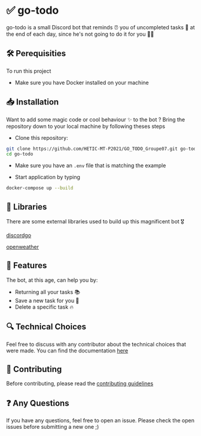 # ✅ go-todo

go-todo is a small Discord bot that reminds ⏰ you of uncompleted tasks 📝 at the end of each day, since he's not going to do it for you 💁‍♂️

## 🛠 Perequisities

To run this project

- Make sure you have Docker installed on your machine

## 📥 Installation

Want to add some magic code or cool behaviour ✨ to the bot ? Bring the repository down to your local machine by following theses steps

- Clone this repository:

```bash
git clone https://github.com/HETIC-MT-P2021/GO_TODO_Groupe07.git go-todo
cd go-todo
```

- Make sure you have an `.env` file that is matching the example

- Start application by typing

```bash
docker-compose up --build
```

## 🎨 Libraries

There are some external libraries used to build up this magnificent bot 🎖

[discordgo](https://gowalker.org/github.com/bwmarrin/discordgo)

[openweather](https://godoc.org/github.com/briandowns/openweathermap)

## 🎯 Features

The bot, at this age, can help you by:

- Returning all your tasks 📚
- Save a new task for you 🔖
- Delete a specific task 🔥

## 🔍 Technical Choices

Feel free to discuss with any contributor about the technical choices that were made.
You can find the documentation [here](https://drive.google.com/drive/folders/1b88SQnlpN3IMJyXnK7YvlWW-aaoHSPWt?usp=sharing)

## 🥋 Contributing

Before contributing, please read the [contributing guidelines](https://github.com/HETIC-MT-P2021/GO_TODO_Groupe07/blob/main/CONTRIBUTING.MD)

## ❓ Any Questions

If you have any questions, feel free to open an issue. Please check the open issues before submitting a new one ;)
